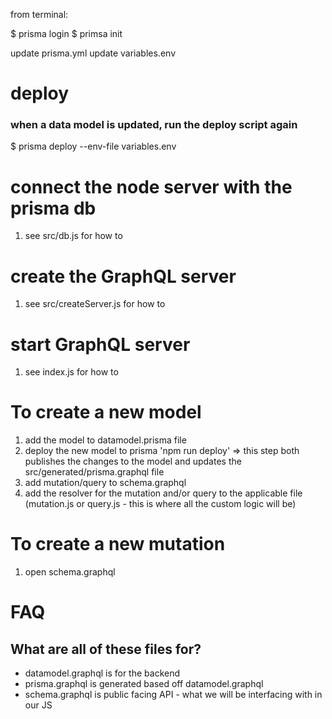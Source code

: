 from terminal:

$ prisma login
$ primsa init

update prisma.yml
update variables.env

# deploy
### when a data model is updated, run the deploy script again
$ prisma deploy --env-file variables.env

# connect the node server with the prisma db
1. see src/db.js for how to

# create the GraphQL server
1. see src/createServer.js for how to

# start GraphQL server 
1. see index.js for how to


# To create a new model
1. add the model to datamodel.prisma file
2. deploy the new model to prisma 'npm run deploy' => this step both publishes the changes to the model and updates the src/generated/prisma.graphql file
3. add mutation/query to schema.graphql
4. add the resolver for the mutation and/or query to the applicable file (mutation.js or query.js - this is where all the custom logic will be)

# To create a new mutation
1. open schema.graphql

# FAQ
## What are all of these files for? 
- datamodel.graphql is for the backend
- prisma.graphql is generated based off datamodel.graphql
- schema.graphql is public facing API - what we will be interfacing with in our JS